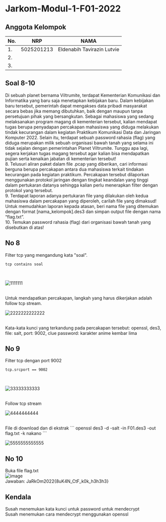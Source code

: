 # Jarkom-Modul-1-F01-2022

## Anggota Kelompok

| No.  | NRP        | NAMA                       |
| ---  | ---------- | -------------------------- |
| 1.   | 5025201213 | Eldenabih Tavirazin Lutvie |
| 2.   |  |      |
| 3.   |  |      |

## Soal 8-10
Di sebuah planet bernama Viltrumite, terdapat Kementerian Komunikasi dan Informatika yang baru saja menetapkan kebijakan baru. Dalam kebijakan baru tersebut, pemerintah dapat mengakses data pribadi masyarakat secara bebas jika memang dibutuhkan, baik dengan maupun tanpa persetujuan pihak yang bersangkutan. Sebagai mahasiswa yang sedang melaksanakan program magang di kementerian tersebut, kalian mendapat tugas berupa penyadapan percakapan mahasiswa yang diduga melakukan tindak kecurangan dalam kegiatan Praktikum Komunikasi Data dan Jaringan Komputer 2022. Selain itu, terdapat sebuah password rahasia (flag) yang diduga merupakan milik sebuah organisasi bawah tanah yang selama ini tidak sejalan dengan pemerintahan Planet Viltrumite. Tunggu apa lagi, segera kerjakan tugas magang tersebut agar kalian bisa mendapatkan pujian serta kenaikan jabatan di kementerian tersebut!
<br>
8. Telusuri aliran paket dalam file .pcap yang diberikan, cari informasi berguna berupa percakapan antara dua mahasiswa terkait tindakan kecurangan pada kegiatan praktikum. Percakapan tersebut dilaporkan menggunakan protokol jaringan dengan tingkat keandalan yang tinggi dalam pertukaran datanya sehingga kalian perlu menerapkan filter dengan protokol yang tersebut.
<br>
9. Terdapat laporan adanya pertukaran file yang dilakukan oleh kedua mahasiswa dalam percakapan yang diperoleh, carilah file yang dimaksud! Untuk memudahkan laporan kepada atasan, beri nama file yang ditemukan dengan format [nama_kelompok].des3 dan simpan output file dengan nama “flag.txt”.
<br>
10. Temukan password rahasia (flag) dari organisasi bawah tanah yang disebutkan di atas!


## No 8
Filter tcp yang mengandung kata "soal".
```
tcp contains soal
```
<br>

![1111111](https://user-images.githubusercontent.com/85897222/192097628-da644849-9406-428a-8d5f-c5dedfb8eb76.png)

<br>
Untuk mendapatkan percakapan, langkah yang harus dikerjakan adalah follow tcp stream.
<br>

![2222222222222](https://user-images.githubusercontent.com/85897222/192097643-718b9b19-4c99-4c25-868e-e521cad17a78.png)

<br>
Kata-kata kunci yang terkandung pada percakapan tersebut:
openssl, des3, file: salt, port: 9002, clue password: karakter anime kembar lima

## No 9
Filter tcp dengan port 9002
```
tcp.srcport == 9002
```
<br>

![33333333333](https://user-images.githubusercontent.com/85897222/192097650-3ec1f50d-2f74-45f0-9262-de43da4b7a92.png)

<br>
Follow tcp stream
<br>

![4444444444](https://user-images.githubusercontent.com/85897222/192097656-68039619-6bb6-4941-8f90-2c53b5d439f4.png)

<br>
File di download dan di ekstrak
```
openssl des3 -d -salt -in F01.des3 -out flag.txt -k nakano
```
<br>

![5555555555555](https://user-images.githubusercontent.com/85897222/192097660-04c7e3ea-d0d9-40d0-8f91-f300603d4af2.png)


## No 10
Buka file flag.txt
<br>
![image](https://user-images.githubusercontent.com/85897222/192097063-817288fa-a75a-4785-ab93-01e5467c17da.png)
<br>
Jawaban: JaRkOm2022{8uK4N_CtF_k0k_h3h3h3}

## Kendala
Susah menemukan kata kunci untuk password untuk mendecrypt
<br>
Susah menemukan cara mendecrypt menggunakan openssl
